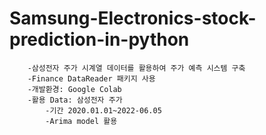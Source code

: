 # Samsung-Electronics-stock-prediction-in-python

  		-삼성전자 주가 시계열 데이터를 활용하여 주가 예측 시스템 구축
  		-Finance DataReader 패키지 사용
  		-개발환경: Google Colab
  		-활용 Data: 삼성전자 주가
            -기간 2020.01.01~2022-06.05 
            -Arima model 활용
     
